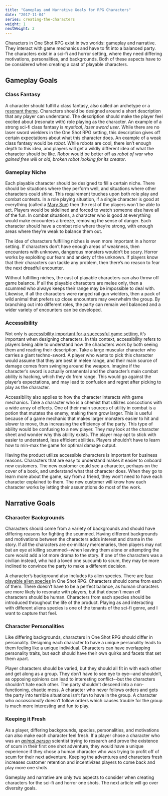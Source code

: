 ```yaml
---
title: "Gameplay and Narrative Goals for RPG Characters"
date: "2017-11-04"
series: creating-the-characters
weight: 1
nextWeight: 2
---
```


Characters in One Shot RPG exist in two worlds: gameplay and narrative. They interact with game mechanics and have to fit into a balanced party. The characters exist in a sci-fi and horror setting, where they need differing motivations, personalities, and backgrounds. Both of these aspects have to be considered when creating a cast of playable characters.<!--more-->

## Gameplay Goals

### Class Fantasy
A character should fulfill a class fantasy, also called an archetype or a [resonant theme](https://youtu.be/mvUQ8LMVIQA?t=78). Characters should be designed around a short description that any player can understand. The description should make the player feel excited about (resonate with) role playing as the character. An example of a strong sci-fi class fantasy is _mystical, laser sword user_. While there are no laser sword wielders in the One Shot RPG setting, this description gives off certain expectations about what this character does. An example of a weak class fantasy would be _robot_. While robots are cool, there isn’t enough depth to this idea, and players will get a wildly different idea of what the character should be like. _Robot_ would be better off as _robot of war who gained free will_ or _old, broken robot looking for its creator_.

### Gameplay Niche
Each playable character should be designed to fill a certain niche. There should be situations where they perform well, and situations where other characters could shine. This requirement touches upon both role play and combat contexts. In a role playing situation, if a single character is good at everything (called a [Mary Sue](http://tvtropes.org/pmwiki/pmwiki.php/Main/MarySue)) then the rest of the players won’t be able to act. Players would be sidelined and forced to watch someone else have all of the fun. In combat situations, a character who is good at everything would make encounters a breeze, removing the sense of danger. Each character should have a combat role where they’re strong, with enough areas where they’re weak to balance them out.

The idea of characters fulfilling niches is even more important in a horror setting. If characters don’t have enough areas of weakness, then encounters with unknown, dangerous monsters wouldn’t be scary. Horror works by exploiting our fears and anxiety of the unknown. If players know that their characters can tackle any problem, then there’s no reason to fear the next dreadful encounter.

Without fulfilling niches, the cast of playable characters can also throw off game balance. If all the playable characters are melee only, then a scummed who always keeps their range may be impossible to deal with. Likewise, if all the characters were ranged rail gun wielders, then a pack of wild animal that prefers up close encounters may overwhelm the group. By branching out into different roles, the party can remain well balanced and a wider variety of encounters can be developed.

### Accessibility
Not only is [accessibility important for a successful game setting](/blog/creating-the-setting/requirements-for-a-role-playing-game-setting/#gameplay-and-experience-requirements), it’s important when designing characters. In this context, accessibility refers to players being able to understand how the characters work by both seeing them and reading their description. Take a large muscular character who carries a giant techno-sword. A player who wants to pick this character would assume that they are best in melee range, and their main source of damage comes from swinging around the weapon. Imagine if the character’s sword is actually ornamental and the character’s main combat ability is hacking, which they do from range. This would go against the player’s expectations, and may lead to confusion and regret after picking to play as the character.

Accessibility also applies to how the character interacts with game mechanics. Take a character who is a chemist that utilizes concoctions with a wide array of effects. One of their main sources of utility in combat is a potion that mutates the enemy, making them grow larger. This is useful because of a game mechanic that makes larger monsters easier to hit and slower to move, thus increasing the efficiency of the party. This type of ability would be confusing to a new player. They may look at the character sheet and wonder why this ability exists. The player may opt to stick with easier to understand, less efficient abilities. Players shouldn’t have to learn how to min-max the game for optimal damage output.

Having the product utilize accessible characters is important for business reasons. Characters that are easy to understand makes it easier to onboard new customers. The new customer could see a character, perhaps on the cover of a book, and understand what that character does. When they go to learn more about the game, say from a friend, they won’t need to have each character explained to them. The new customer will know how each character works by letting their assumptions do most of the work.

## Narrative Goals

### Character Backgrounds
Characters should come from a variety of backgrounds and should have differing reasons for fighting the scummed. Having different backgrounds and motivations between the characters adds interest and drama in the story. If all the characters are ex-military mercenaries, then players may not bat an eye at killing scummed--when leaving them alone or attempting the cure would add a lot more drama to the story. If one of the characters was a civilian instead, who had a loved one succumb to scum, they may be more inclined to convince the party to make a different decision.

A character’s background also includes its alien species. There are [four playable alien species](/blog/creating-the-setting/planets-and-races/) in One Shot RPG. Characters should come from each of them. There doesn’t have to be a perfect balance, as human characters are more likely to resonate with players, but that doesn’t mean _all_ characters should be human. Characters from each species should be introduced throughout the life of the product. Playing as and interacting with different aliens species is one of the tenants of the sci-fi genre, and I want to capture that feel.

### Character Personalities

Like differing backgrounds, characters in One Shot RPG should differ in personality. Designing each character to have a unique personality leads to them feeling like a unique individual. Characters can have overlapping personality traits, but each should have their own quirks and facets that set them apart.

Player characters should be varied, but they should all fit in with each other and get along as a group. They don’t have to see eye to eye--and shouldn’t, as opposing opinions can lead to interesting conflict--but the characters shouldn't hate each other. The party shouldn't descend into a non-functioning, chaotic mess. A character who never follows orders and gets the party into terrible situations isn’t fun to have in the group. A character who _occassionally_ doesn’t follow orders which causes trouble for the group is much more interesting and fun to play.

### Keeping it Fresh

As a player, differing backgrounds, species, personalities, and motivations can also make each character feel fresh. If a player chose a character who was an _[animal person](/blog/creating-the-setting/planets-and-races/#venus)_ scientist trying to research and prove the existence of scum in their first one shot adventure, they would have a unique experience if they chose a human character who was trying to profit off of scum for their next adventure. Keeping the adventures and characters fresh increases customer retention and incentivizes players to come back and play more one shots.

Gameplay and narrative are only two aspects to consider when creating characters for the sci-fi and horror one shots. The next article will go over diversity goals.
